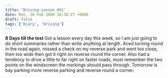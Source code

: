 ```yaml
---
title: 'Driving Lesson #31'
date: Mon, 16 Feb 2009 18:36:27 +0000
draft: false
tags: ['Diary', 'Driving']
---
```


**8 Days till the test** Got a lesson every day this week, so I am just going to do short summaries rather than write anything at length. Aced turning round in the road again, missed a check on my reverse park and went too close, then too wide then got it right on reverse round the corner. Also had a tendency to drive a little to far right on faster roads, must remember the two points on the windscreen the markings should pass through. Tomorrow is bay parking more reverse parking and reverse round a corner.